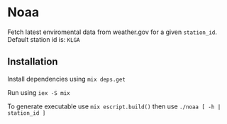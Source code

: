 # Noaa

Fetch latest enviromental data from weather.gov for a given `station_id`. Default station id is: `KLGA`

## Installation

Install dependencies using `mix deps.get`

Run using `iex -S mix`

To generate executable use `mix escript.build()` then use `./noaa [ -h | station_id ]`

